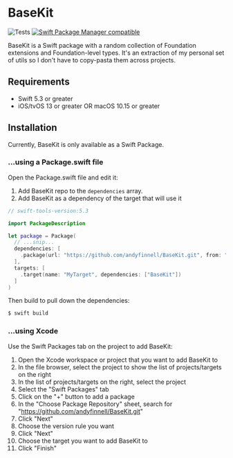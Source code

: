 # BaseKit
![Tests](https://github.com/andyfinnell/BaseKit/workflows/Tests/badge.svg) [![Swift Package Manager compatible](https://img.shields.io/badge/Swift%20Package%20Manager-compatible-brightgreen.svg)](https://github.com/apple/swift-package-manager)

BaseKit is a Swift package with a random collection of Foundation extensions and Foundation-level types. It's an extraction of my personal set of utils so I don't have to copy-pasta them across projects.

## Requirements

- Swift 5.3 or greater
- iOS/tvOS 13 or greater OR macOS 10.15 or greater

## Installation

Currently, BaseKit is only available as a Swift Package.

### ...using a Package.swift file

Open the Package.swift file and edit it:

1. Add BaseKit repo to the `dependencies` array.
1. Add BaseKit as a dependency of the target that will use it

```Swift
// swift-tools-version:5.3

import PackageDescription

let package = Package(
  // ...snip...
  dependencies: [
    .package(url: "https://github.com/andyfinnell/BaseKit.git", from: "0.0.1")
  ],
  targets: [
    .target(name: "MyTarget", dependencies: ["BaseKit"])
  ]
)
```

Then build to pull down the dependencies:

```Bash
$ swift build
```

### ...using Xcode

Use the Swift Packages tab on the project to add BaseKit:

1. Open the Xcode workspace or project that you want to add BaseKit to
1. In the file browser, select the project to show the list of projects/targets on the right
1. In the list of projects/targets on the right, select the project
1. Select the "Swift Packages" tab
1. Click on the "+" button to add a package
1. In the "Choose Package Repository" sheet, search for  "https://github.com/andyfinnell/BaseKit.git"
1. Click "Next"
1. Choose the version rule you want
1. Click "Next"
1. Choose the target you want to add BaseKit to
1. Click "Finish"
